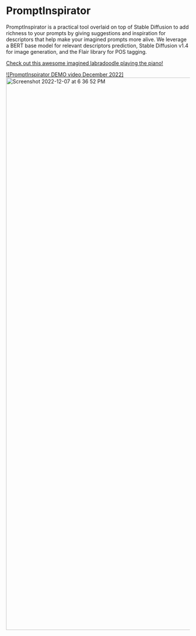 # PromptInspirator

PromptInspirator is a practical tool overlaid on top of Stable Diffusion to add richness to your prompts by giving suggestions and inspiration for descriptors that help make your imagined prompts more alive.
We leverage a BERT base model for relevant descriptors prediction, Stable Diffusion v1.4 for image generation, and the Flair library for POS tagging.

[Check out this awesome imagined labradoodle playing the piano!](https://www.youtube.com/watch?v=w-ybC9Jrtq0 "PromptInspirator DEMO video December 2022")


[![PromptInspirator DEMO video December 2022]<img width="1512" alt="Screenshot 2022-12-07 at 6 36 52 PM" src="https://user-images.githubusercontent.com/16408205/206158013-ae856a9e-5798-4ae6-a111-4eb7da2cb6c3.png">](https://www.youtube.com/watch?v=w-ybC9Jrtq0 "PromptInspirator DEMO video December 2022")

